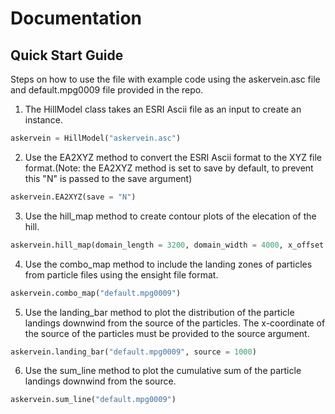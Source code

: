 # Documentation
## Quick Start Guide
Steps on how to use the file with example code using the askervein.asc file and default.mpg0009 file provided in the repo.

1. The HillModel class takes an ESRI Ascii file as an input to create an instance.
```python
askervein = HillModel("askervein.asc")
```
2. Use the EA2XYZ method to convert the ESRI Ascii format to the XYZ file format.(Note: the EA2XYZ method is set to save by default, to prevent this "N" is passed to the save argument)
```python
askervein.EA2XYZ(save = "N")
```
3. Use the hill_map method to create contour plots of the elecation of the hill.
```python
askervein.hill_map(domain_length = 3200, domain_width = 4000, x_offset = 1060, y_offset = 3800, angle = 227)
```
4. Use the combo_map method to include the landing zones of particles from particle files using the ensight file format.
```python
askervein.combo_map("default.mpg0009")
```
5. Use the landing_bar method to plot the distribution of the particle landings downwind from the source of the particles. The x-coordinate of the source of the particles must be provided to the source argument.
```python
askervein.landing_bar("default.mpg0009", source = 1000)
```
6. Use the sum_line method to plot the cumulative sum of the particle landings downwind from the source.
```python
askervein.sum_line("default.mpg0009")
```
